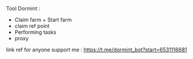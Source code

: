 Tool Dormint :
  - Claim farm + Start farm
  - claim ref point
  - Performing tasks 
  - proxy
    
link ref for anyone support me : https://t.me/dormint_bot?start=6531116681
